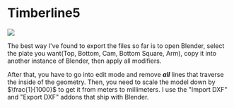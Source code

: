 # Timberline5

![](render.jpg)

The best way I've found to export the files so far is to open Blender, select the plate you want(Top, Bottom, Cam, Bottom Square, Arm), copy it into another instance of Blender, then apply all modifiers.

After that, you have to go into edit mode and remove ***all*** lines that traverse the inside of the geometry. Then, you need to scale the model down by $\frac{1}{1000}$ to get it from meters to millimeters. I use the "Import DXF" and "Export DXF" addons that ship with Blender. 
